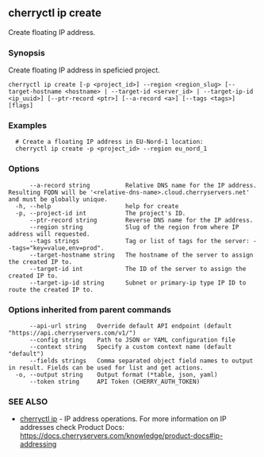 ## cherryctl ip create

Create floating IP address.

### Synopsis

Create floating IP address in speficied project.

```
cherryctl ip create [-p <project_id>] --region <region_slug> [--target-hostname <hostname> | --target-id <server_id> | --target-ip-id <ip_uuid>] [--ptr-record <ptr>] [--a-record <a>] [--tags <tags>] [flags]
```

### Examples

```
  # Create a floating IP address in EU-Nord-1 location:
  cherryctl ip create -p <project_id> --region eu_nord_1
```

### Options

```
      --a-record string          Relative DNS name for the IP address. Resulting FQDN will be '<relative-dns-name>.cloud.cherryservers.net' and must be globally unique.
  -h, --help                     help for create
  -p, --project-id int           The project's ID.
      --ptr-record string        Reverse DNS name for the IP address.
      --region string            Slug of the region from where IP address will requested.
      --tags strings             Tag or list of tags for the server: --tags="key=value,env=prod".
      --target-hostname string   The hostname of the server to assign the created IP to.
      --target-id int            The ID of the server to assign the created IP to.
      --target-ip-id string      Subnet or primary-ip type IP ID to route the created IP to.
```

### Options inherited from parent commands

```
      --api-url string   Override default API endpoint (default "https://api.cherryservers.com/v1/")
      --config string    Path to JSON or YAML configuration file
      --context string   Specify a custom context name (default "default")
      --fields strings   Comma separated object field names to output in result. Fields can be used for list and get actions.
  -o, --output string    Output format (*table, json, yaml)
      --token string     API Token (CHERRY_AUTH_TOKEN)
```

### SEE ALSO

* [cherryctl ip](cherryctl_ip.md)	 - IP address operations. For more information on IP addresses check Product Docs: https://docs.cherryservers.com/knowledge/product-docs#ip-addressing

